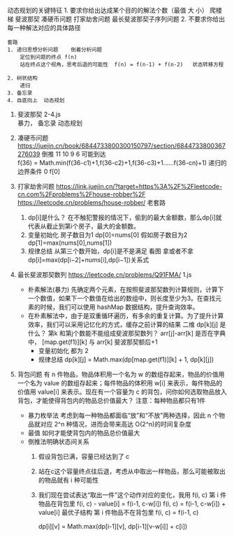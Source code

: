 动态规划的关键特征
    1. 要求你给出达成某个目的的解法个数（最值 大  小）
        爬楼梯
        斐波那契
        凑硬币问题
        打家劫舍问题
        最长斐波那契子序列问题
    2. 不要求你给出每一种解法对应的具体路径

    套路
    1. 递归思想分析问题    倒着分析问题
        定位到问题的终点 f(n)
        站在终点这个视角，思考后退的可能性  f(n) = f(n-1) + f(n-2)   状态转移方程   

    2. 树状结构
        递归
    3. 备忘录 
    4. 自底向上  动态规划


1. 斐波那契  2-4.js  
    暴力， 备忘录 动态规划
    
2. 凑硬币问题
    https://juejin.cn/book/6844733800300150797/section/6844733800367276039
    倒推   11    10  9  6  可能到达  
        f(36) = Math.min(f(36-c1)+1,f(36-c2)+1,f(36-c3)+1......f(36-cn)+1)
    递归的边界条件  0  f[0]

3. 打家劫舍问题
    https://link.juejin.cn/?target=https%3A%2F%2Fleetcode-cn.com%2Fproblems%2Fhouse-robber%2F
    https://leetcode.cn/problems/house-robber/
    老套路
    1. dp[i]是什么？ 在不触犯警报的情况下，偷到的最大金额数，那么dp[i]就代表从截止到第i个房子，最大的金额数。
    2. 变量初始化
        房子数目为1 dp[0]=nums[0]
        假如房子数目为2  dp[1]=max(nums[0],nums[1])
    3. 规律总结
        从第三个数开始，dp[i]是不是满足
        看图
        拿或者不拿
        dp[i]=max(dp[i−2]+nums[i],dp[i−1])关系式

4. 最长斐波那契数列
    https://leetcode.cn/problems/Q91FMA/
    1.js
    - 朴素解法(暴力)
        先确定两个元素，在按照斐波那契数列计算规则，计算下一个数值，如果下一个数值在给出的数组中，则长度至少为3。在查找元素的时候，我们可以使用 hashMap 数据结构，提升查询效率。
    -   在朴素解法中，由于是双重循环遍历，有多余的重复计算。为了提升计算效率，我们可以采用记忆化的方式，缓存之前计算的结果
        二维
        dp[k][j] 是什么？ 第k 和第j个数能不能组成斐波那契数列？ 
            arr[j]-arr[k]  是否在字典中，  [map.get(f1)][k]  与  arr[k] 斐波那契额后+1 
        - 变量初始化  都为 2  
        - 规律总结
        dp[k][j] = Math.max(dp[map.get(f1)][k] + 1, dp[k][j])

5. 背包问题
    有 n 件物品，物品体积用一个名为 w 的数组存起来，物品的价值用一个名为 value 的数组存起来；每件物品的体积用 w[i] 来表示，每件物品的价值用 value[i] 来表示。现在有一个容量为 c 的背包，问你如何选取物品放入背包，才能使得背包内的物品总价值最大？
    注意：每种物品都只有1件

    - 暴力枚举法
        考虑到每一种物品都面临“放”和“不放”两种选择，因此 n 个物品就对应 2^n 种情况，进而会带来高达 O(2^n)的时间复杂度
    - 最值 
        如何才能使背包内的物品总价值最大 
    - 倒推法明确状态间关系
        1. 假设背包已满，容量已经达到了 c
        2. 站在c这个容量终点往后退，考虑从中取出一样物品，那么可能被取出的物品就有 i 种可能性
        3. 我们现在尝试表达“取出一件”这个动作对应的变化，我用 f(i, c)
            第 i 件物品在背包里
            f(i, c) - value[i] = f(i-1, c-w[i]) 
            f(i, c) = f(i-1, c-w[i]) + value[i] 最优子结构
            第 i 件物品不在背包里
                f(i, c) = f(i-1, c)

            dp[i][v] = Math.max(dp[i-1][v], dp[i-1][v-w[i]] + c[i])

            

        




